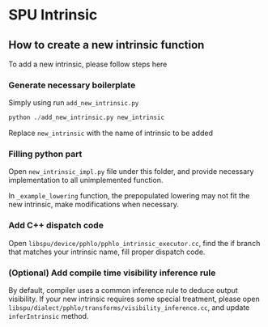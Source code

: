 # SPU Intrinsic

## How to create a new intrinsic function

To add a new intrinsic, please follow steps here

### Generate necessary boilerplate

Simply using run `add_new_intrinsic.py`

```python
python ./add_new_intrinsic.py new_intrinsic
```

Replace `new_intrinsic` with the name of intrinsic to be added

### Filling python part

Open `new_intrinsic_impl.py` file under this folder, and provide necessary implementation to all unimplemented function.

In `_example_lowering` function, the prepopulated lowering may not fit the new intrinsic, make modifications when necessary.

### Add C++ dispatch code

Open `libspu/device/pphlo/pphlo_intrinsic_executor.cc`, find the if branch that matches your intrinsic name, fill proper dispatch code.

### (Optional) Add compile time visibility inference rule

By default, compiler uses a common inference rule to deduce output visibility.
If your new intrinsic requires some special treatment, please open `libspu/dialect/pphlo/transforms/visibility_inference.cc`,
and update `inferIntrinsic` method.
